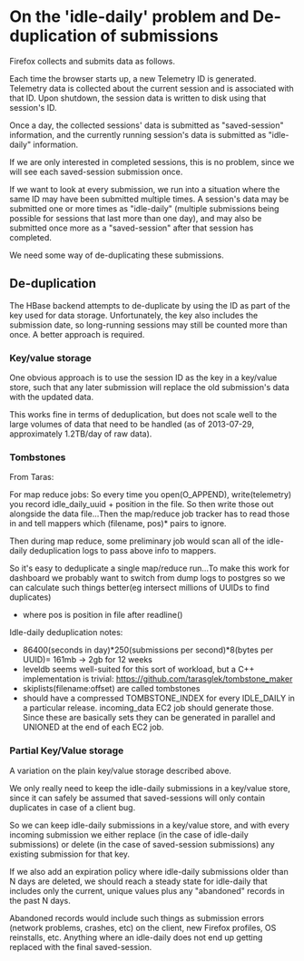 On the 'idle-daily' problem and De-duplication of submissions
=============================================================

Firefox collects and submits data as follows.

Each time the browser starts up, a new Telemetry ID is generated. Telemetry
data is collected about the current session and is associated with that ID.
Upon shutdown, the session data is written to disk using that session's ID. 

Once a day, the collected sessions' data is submitted as "saved-session"
information, and the currently running session's data is submitted as
"idle-daily" information.

If we are only interested in completed sessions, this is no problem, since we
will see each saved-session submission once.

If we want to look at every submission, we run into a situation where the same
ID may have been submitted multiple times. A session's data may be submitted
one or more times as "idle-daily" (multiple submissions being possible for
sessions that last more than one day), and may also be submitted once more as
a "saved-session" after that session has completed.

We need some way of de-duplicating these submissions.

De-duplication
--------------

The HBase backend attempts to de-duplicate by using the ID as part of the key
used for data storage. Unfortunately, the key also includes the submission
date, so long-running sessions may still be counted more than once. A better
approach is required.

### Key/value storage
One obvious approach is to use the session ID as the key in a key/value store,
such that any later submission will replace the old submission's data with the
updated data.

This works fine in terms of deduplication, but does not scale well to the large
volumes of data that need to be handled (as of 2013-07-29, approximately
1.2TB/day of raw data).

### Tombstones
From Taras:

For map reduce jobs:
So every time you open(O_APPEND), write(telemetry) you record
idle_daily_uuid + position in the file. So then write those out
alongside the data file...Then the map/reduce job tracker has to read
those in and tell mappers which (filename, pos)* pairs to ignore.

Then during map reduce, some preliminary  job would scan all of the
idle-daily deduplication logs to pass above info to mappers.

So it's easy to deduplicate a single map/reduce run...To make this work
for dashboard we probably want to switch from dump logs to postgres so
we can calculate such things better(eg intersect millions of UUIDs to
find duplicates)

* where pos is position in file after readline()

Idle-daily deduplication notes:
* 86400(seconds in day)*250(submissions per second)*8(bytes per UUID)= 161mb -> 2gb for 12 weeks
* leveldb seems well-suited for this sort of workload, but a C++ implementation is trivial: https://github.com/tarasglek/tombstone_maker
* skiplists(filename:offset)  are called tombstones
* should have a compressed TOMBSTONE_INDEX for every IDLE_DAILY in a particular release. incoming_data EC2 job should generate those. Since these are basically sets they can be generated in parallel and UNIONED at the end of each EC2 job.

### Partial Key/Value storage
A variation on the plain key/value storage described above.

We only really need to keep the idle-daily submissions in a key/value store,
since it can safely be assumed that saved-sessions will only contain duplicates
in case of a client bug.

So we can keep idle-daily submissions in a key/value store, and with every
incoming submission we either replace (in the case of idle-daily submissions)
or delete (in the case of saved-session submissions) any existing submission
for that key.

If we also add an expiration policy where idle-daily submissions older than N
days are deleted, we should reach a steady state for idle-daily that includes
only the current, unique values plus any "abandoned" records in the past N
days.

Abandoned records would include such things as submission errors (network
problems, crashes, etc) on the client, new Firefox profiles, OS reinstalls,
etc. Anything where an idle-daily does not end up getting replaced with the
final saved-session.
